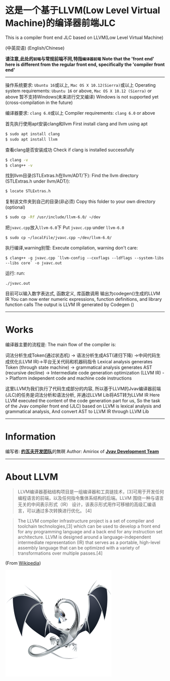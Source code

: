 # 这是一个基于LLVM(Low Level Virtual Machine)的编译器前端JLC
This is a compiler front end JLC based on LLVM(Low Level Virtual Machine)

(中英双语)
(English/Chinese)

**请注意,此处的`前端`与常规前端不同,特指`编译器前端`**
**Note that the 'front end' here is different from the regular front end, specifically the 'compiler front end'**

---

操作系统要求: `Ubuntu 16`或以上, `Mac OS X 10.12(Sierra)`或以上
Operating system requirements: `Ubuntu 16` or above, `Mac OS X 10.12 (Sierra)` or above
暂不支持Windows(未来进行交叉编译)
Windows is not supported yet (cross-compilation in the future)

编译器要求: `clang 6.0`或以上
Compiler requirements: `clang 6.0` or above

首先执行使用apt安装clang和llvm
First install clang and llvm using apt
```bash
$ sudo apt install clang
$ sudo apt install llvm
```
查看clang是否安装成功
Check if clang is installed successfully
```bash
$ clang -v
$ clang++ -v
```
找到llvm目录(STLExtras.h在llvm/ADT/下):
Find the llvm directory (STLExtras.h under llvm/ADT/):
```bash
$ locate STLExtras.h
```
复制该文件夹到自己的目录(非必须)
Copy this folder to your own directory (optional)
```bash
$ sudo cp -Rf /usr/include/llvm-6.0/ ~/dev
```
把`jvavc.cpp`放入`llvm-6.0`下
Put `jvavc.cpp` under `llvm-6.0`
```
$ sudo cp ~/localFile/jvavc.cpp ~/dev/llvm-6.0/
```
执行编译,warning别管:
Execute compilation, warning don't care:
```
$ clang++ -g jvavc.cpp `llvm-config --cxxflags --ldflags --system-libs --libs core` -o jvavc.out
```
运行:
run:
```
./jvavc.out
```

目前可以输入数字表达式, 函数定义, 库函数调用
输出为codegen()生成的LLVM IR
You can now enter numeric expressions, function definitions, and library function calls
The output is LLVM IR generated by Codegen ()

---

# Works
编译器主要的流程是:
The main flow of the compiler is:

词法分析生成Token(通过状态机) -> 语法分析生成AST(递归下降)
->中间代码生成优化(LLVM IR)->平台无关代码和机器码指令
Lexical analysis generates Token (through state machine) -> grammatical analysis generates AST (recursive decline)
-> Intermediate code generation optimization (LLVM IR) -> Platform independent code and machine code instructions

这里LLVM为我们执行了代码生成部分的内容,
所以基于LLVM的Jvav编译器前端(JLC)的任务是词法分析和语法分析,
并通过LLVM Lib将AST转为LLVM IR
Here LLVM executed the content of the code generation part for us,
So the task of the Jvav compiler front end (JLC) based on LLVM is lexical analysis and grammatical analysis,
And convert AST to LLVM IR through LLVM Lib

---

# Information
编写者: [**约瓦夫开发团队**]( https://gitee.com/JvavDev/ )的無暝
Author: Amiriox of [**Jvav Development Team**]( https://gitee.com/JvavDev/ )

---

# About LLVM
> LLVM编译器基础结构项目是一组编译器和工具链技术，[3]可用于开发任何编程语言的前端，以及任何指令集体系结构的后端。LLVM 围绕一种与语言无关的中间表示形式（IR） 设计，该表示形式用作可移植的高级汇编语言，可以通过多次转换进行优化。 [4]

> The LLVM compiler infrastructure project is a set of compiler and toolchain technologies,[3] which can be used to develop a front end for any programming language and a back end for any instruction set architecture. LLVM is designed around a language-independent intermediate representation (IR) that serves as a portable, high-level assembly language that can be optimized with a variety of transformations over multiple passes.[4]

(From [Wikipedia](https://en.wikipedia.org/wiki/LLVM))

![](llvmlogo.png)
